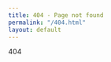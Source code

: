 ```yaml
---
title: 404 - Page not found
permalink: "/404.html"
layout: default
---
```

<head>
<style type="text/css">
.404 {
    font-size: 500px;
        }
</style>
</head>
<body>
<div class="404">404</div>
</body>
